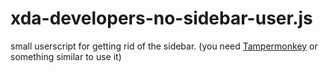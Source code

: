 # xda-developers-no-sidebar-user.js
small userscript for getting rid of the sidebar. (you need [Tampermonkey](https://tampermonkey.net/) or something similar to use it)
